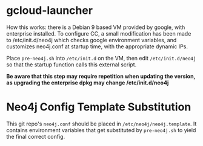 # gcloud-launcher

How this works: there is a Debian 9 based VM provided by google, with enterprise installed.
To configure CC, a small modification has been made to /etc/init.d/neo4j which checks google
environment variables, and customizes neo4j.conf at startup time, with the appropriate dynamic IPs.

Place `pre-neo4j.sh` into `/etc/init.d` on the VM, then edit `/etc/init.d/neo4j` so that the startup
function calls this external script.

**Be aware that this step may require repetition when updating the version, as upgrading the 
enterprise dpkg may change /etc/init.d/neo4j**

# Neo4j Config Template Substitution

This git repo's `neo4j.conf` should be placed in `/etc/neo4j/neo4j.template`.   It contains environment
variables that get substituted by `pre-neo4j.sh` to yield the final correct config.

